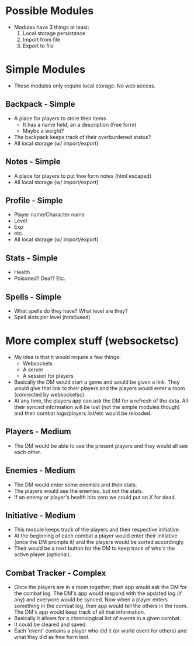 # Possible Modules
- Modules have 3 things at least:
	1. Local storage persistance
	2. Import from file
	3. Export to file

# Simple Modules
- These modules only require local storage. No web access.

## Backpack - Simple
- A place for players to store their items 
	- It has a name field, an a description (free form)
	- Maybe a weight?
- The backpack keeps track of their overburdened status?
- All local storage (w/ import/export)

## Notes - Simple
- A place for players to put free form notes (html escaped)
- All local storage (w/ import/export)

## Profile - Simple
- Player name/Character name
- Level
- Exp
- etc.
- All local storage (w/ import/export)

## Stats - Simple
- Health
- Poisoned? Deaf? Etc.

## Spells - Simple
- What spells do they have? What level are they?
- Spell slots per level (total/used)

# More complex stuff (websocketsc)
- My idea is that it would require a few things:
	- Websockets
	- A server
	- A session for players
- Basically the DM would start a game and would be given a link. They would give that link to their players and the players would enter a room (connected by websocketsc). 
- At any time, the players app can ask the DM for a refresh of the data. All their synced information will be lost (not the simple modules though) and their combat logs/players list/etc would be reloaded.

## Players - Medium
- The DM would be able to see the present players and they would all see each other. 

## Enemies - Medium
- The DM would enter some enemies and their stats. 
- The players would see the enemies, but not the stats.
- If an enemy or player's health hits zero we could put an X for dead.

## Initiative - Medium
- This module keeps track of the players and their respective initiative. 
- At the beginning of each combat a player would enter their initiative (once the DM prompts it) and the players would be sorted accordingly.
- Their would be a next button for the DM to keep track of who's the active player (optional).

## Combat Tracker - Complex
- Once the players are in a room together, their app would ask the DM for the combat log. The DM's app would respond with the updated log (if any) and everyone would be synced. Now when a player enters something in the combat log, their app would tell the others in the room. The DM's app  would keep track of all that information.
- Basically it allows for a chronological list of events in a given combat. 
- It could be cleared and saved.
- Each 'event' contains a player who did it (or world event for others) and what they did as free form text. 